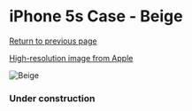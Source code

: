 # iPhone 5s Case - Beige

[Return to previous page](/iphone_5s)

[High-resolution image from Apple](https://store.storeimages.cdn-apple.com/8756/as-images.apple.com/is/MF042?wid=4500&hei=4500&fmt=png)

<div style="width: 384px"><img src="/everysource/MF042.png" alt="Beige"></div>

### Under construction
